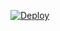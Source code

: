 [![Deploy](https://www.herokucdn.com/deploy/button.svg)](https://dashboard.heroku.com/new?template=https://github.com/anuuyadav885/next-gen1)
